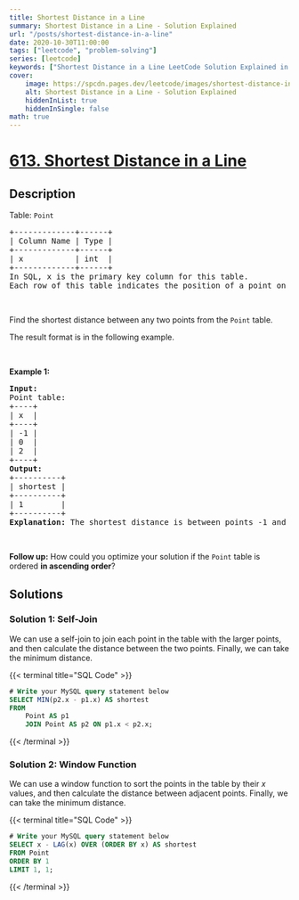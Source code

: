 ```yaml
---
title: Shortest Distance in a Line
summary: Shortest Distance in a Line - Solution Explained
url: "/posts/shortest-distance-in-a-line"
date: 2020-10-30T11:00:00
tags: ["leetcode", "problem-solving"]
series: [leetcode]
keywords: ["Shortest Distance in a Line LeetCode Solution Explained in all languages", "613", "leetcode question 613", "Shortest Distance in a Line", "LeetCode", "leetcode solution in Python3 C++ Java Go PHP Ruby Swift TypeScript Rust C# JavaScript C", "GeeksforGeeks", "InterviewBit", "Coding Ninjas", "HackerRank", "HackerEarth", "CodeChef", "TopCoder", "AlgoExpert", "freeCodeCamp", "Codeforces", "GitHub", "AtCoder", "Samir Paul"]
cover:
    image: https://spcdn.pages.dev/leetcode/images/shortest-distance-in-a-line.webp
    alt: Shortest Distance in a Line - Solution Explained
    hiddenInList: true
    hiddenInSingle: false
math: true
---
```



# [613. Shortest Distance in a Line](https://leetcode.com/problems/shortest-distance-in-a-line)


## Description

<p>Table: <code>Point</code></p>

<pre>
+-------------+------+
| Column Name | Type |
+-------------+------+
| x           | int  |
+-------------+------+
In SQL, x is the primary key column for this table.
Each row of this table indicates the position of a point on the X-axis.
</pre>

<p>&nbsp;</p>

<p>Find the shortest distance between any two points from the <code>Point</code> table.</p>

<p>The result format is in the following example.</p>

<p>&nbsp;</p>
<p><strong class="example">Example 1:</strong></p>

<pre>
<strong>Input:</strong> 
Point table:
+----+
| x  |
+----+
| -1 |
| 0  |
| 2  |
+----+
<strong>Output:</strong> 
+----------+
| shortest |
+----------+
| 1        |
+----------+
<strong>Explanation:</strong> The shortest distance is between points -1 and 0 which is |(-1) - 0| = 1.
</pre>

<p>&nbsp;</p>
<p><strong>Follow up:</strong> How could you optimize your solution if the <code>Point</code> table is ordered <strong>in ascending order</strong>?</p>

## Solutions

### Solution 1: Self-Join

We can use a self-join to join each point in the table with the larger points, and then calculate the distance between the two points. Finally, we can take the minimum distance.

<!-- tabs:start -->

{{< terminal title="SQL Code" >}}
```sql
# Write your MySQL query statement below
SELECT MIN(p2.x - p1.x) AS shortest
FROM
    Point AS p1
    JOIN Point AS p2 ON p1.x < p2.x;
```
{{< /terminal >}}

<!-- tabs:end -->

### Solution 2: Window Function

We can use a window function to sort the points in the table by their $x$ values, and then calculate the distance between adjacent points. Finally, we can take the minimum distance.

<!-- tabs:start -->

{{< terminal title="SQL Code" >}}
```sql
# Write your MySQL query statement below
SELECT x - LAG(x) OVER (ORDER BY x) AS shortest
FROM Point
ORDER BY 1
LIMIT 1, 1;
```
{{< /terminal >}}

<!-- tabs:end -->

<!-- end -->
